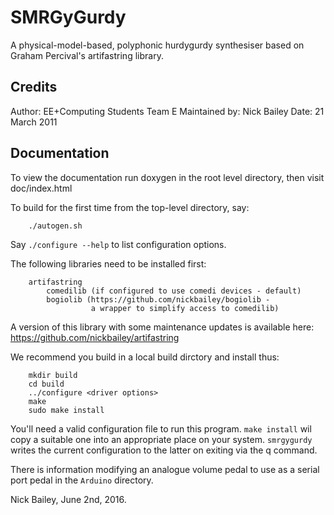 SMRGyGurdy
==========

A physical-model-based, polyphonic hurdygurdy synthesiser
based on Graham Percival's artifastring library.

## Credits

Author: EE+Computing Students Team E
Maintained by: Nick Bailey
Date: 21 March 2011

## Documentation
To view the documentation run doxygen in the root
level directory, then visit doc/index.html

To build for the first time from the top-level directory, say:
```
	./autogen.sh
```

Say `./configure --help` to list configuration options.

The following libraries need to be installed first:

```
	artifastring
        comedilib (if configured to use comedi devices - default)
        bogiolib (https://github.com/nickbailey/bogiolib -
                  a wrapper to simplify access to comedilib)
```
A version of this library with some maintenance updates is available here:
https://github.com/nickbailey/artifastring

We recommend you build in a local build dirctory and install thus:

```
	mkdir build
	cd build
	../configure <driver options>
	make
	sudo make install
```

You'll need a valid configuration file to run this program.
`make install` wil copy a suitable one into an appropriate
place on your system. `smrgygurdy` writes
the current configuration to the latter on exiting via the
q command.

There is information modifying an analogue volume pedal to
use as a serial port pedal in the `Arduino` directory.

Nick Bailey, June 2nd, 2016.

